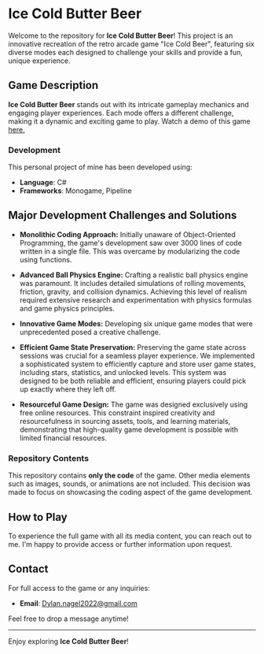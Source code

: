 # Ice Cold Butter Beer

Welcome to the repository for **Ice Cold Butter Beer**! This project is an innovative recreation of the retro arcade game "Ice Cold Beer", featuring six diverse modes each designed to challenge your skills and provide a fun, unique experience.

## Game Description

**Ice Cold Butter Beer** stands out with its intricate gameplay mechanics and engaging player experiences. Each mode offers a different challenge, making it a dynamic and exciting game to play. Watch a demo of this game [here.]([https://youtu.be/OBn8ILREHPM](https://youtu.be/Z7evVo3lrIY))

### Development

This personal project of mine has been developed using:
- **Language**: C#
- **Frameworks**: Monogame, Pipeline

## Major Development Challenges and Solutions

- **Monolithic Coding Approach:** Initially unaware of Object-Oriented Programming, the game's  development saw over 3000 lines of code written in a single file. This was overcame by modularizing the code using functions.

- **Advanced Ball Physics Engine:** Crafting a realistic ball physics engine was paramount. It includes detailed simulations of rolling movements, friction, gravity, and collision dynamics. Achieving this level of realism required extensive research and experimentation with physics formulas and game physics principles.

- **Innovative Game Modes:** Developing six unique game modes that were unprecedented posed a creative challenge.

- **Efficient Game State Preservation:** Preserving the game state across sessions was crucial for a seamless player experience. We implemented a sophisticated system to efficiently capture and store user game states, including stars, statistics, and unlocked levels. This system was designed to be both reliable and efficient, ensuring players could pick up exactly where they left off.

- **Resourceful Game Design:** The game was designed exclusively using free online resources. This constraint inspired creativity and resourcefulness in sourcing assets, tools, and learning materials, demonstrating that high-quality game development is possible with limited financial resources.


### Repository Contents

This repository contains **only the code** of the game. Other media elements such as images, sounds, or animations are not included. This decision was made to focus on showcasing the coding aspect of the game development.

## How to Play

To experience the full game with all its media content, you can reach out to me. I'm happy to provide access or further information upon request.

## Contact

For full access to the game or any inquiries:
- **Email**: Dylan.nagel2022@gmail.com

Feel free to drop a message anytime!

---

Enjoy exploring **Ice Cold Butter Beer**!
